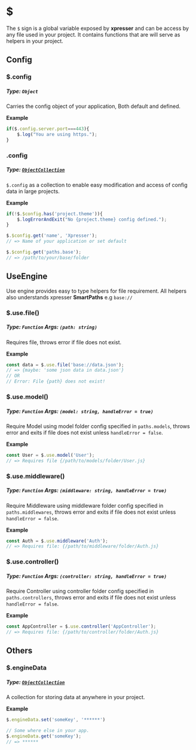 # $
The `$` sign is a global variable exposed by **xpresser** and can be access by any file used in your project.
It contains functions that are will serve as helpers in your project.

## Config

### $.config
##### Type: `Object`
Carries the config object of your application, Both default and defined.

**Example**
```javascript
if($.config.server.port===443){
    $.log("You are using https.");
}
```

### $.$config
##### Type: [**`ObjectCollection`**](https://www.npmjs.com/package/object-collection)
`$.config` as a collection to enable easy modification and access of config data in large projects.

**Example**
```javascript
if(!$.$config.has('project.theme')){
    $.logErrorAndExit("No {project.theme} config defined.");
}

$.$config.get('name', 'Xpresser');
// => Name of your application or set default

$.$config.get('paths.base');
// => /path/to/your/base/folder
```

## UseEngine
Use engine provides easy to type helpers for file requirement. All helpers also understands xpresser **SmartPaths** e.g `base://`

### $.use.file()
##### Type: `Function` Args: `(path: string)`
Requires file, throws error if file does not exist.

**Example**
```javascript
const data = $.use.file('base://data.json');
// => {maybe: 'some json data in data.json'}
// OR
// Error: File {path} does not exist!
```

### $.use.model()
##### Type: `Function` Args: `(model: string, handleError = true)`
Require Model using model folder config specified in `paths.models`, throws error and exits if file does not exist unless `handleError = false`.

**Example**
```javascript
const User = $.use.model('User');
// => Requires file {/path/to/models/folder/User.js}
```

### $.use.middleware()
##### Type: `Function` Args: `(middleware: string, handleError = true)`
Require Middleware using middleware folder config specified in `paths.middlewares`, throws error and exits if file does not exist unless `handleError = false`.

**Example**
```javascript
const Auth = $.use.middleware('Auth');
// => Requires file: {/path/to/middleware/folder/Auth.js}
```

### $.use.controller()
##### Type: `Function` Args: `(controller: string, handleError = true)`
Require Controller using controller folder config specified in `paths.controllers`, throws error and exits if file does not exist unless `handleError = false`.

**Example**
```javascript
const AppController = $.use.controller('AppController');
// => Requires file: {/path/to/controller/folder/Auth.js}
```

## Others
### $.engineData
##### Type: [**`ObjectCollection`**](https://www.npmjs.com/package/object-collection)
A collection for storing data at anywhere in your project.

**Example**
```javascript
$.engineData.set('someKey', '******')

// Some where else in your app.
$.engineData.get('someKey');
// => ******
```




